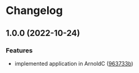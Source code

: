# Changelog

## 1.0.0 (2022-10-24)


### Features

* implemented application in ArnoldC ([963733b](https://github.com/mikkeloestrup/release-please-demo/commit/963733b55c185d57572d0d235dcab5821bd81b4a))
